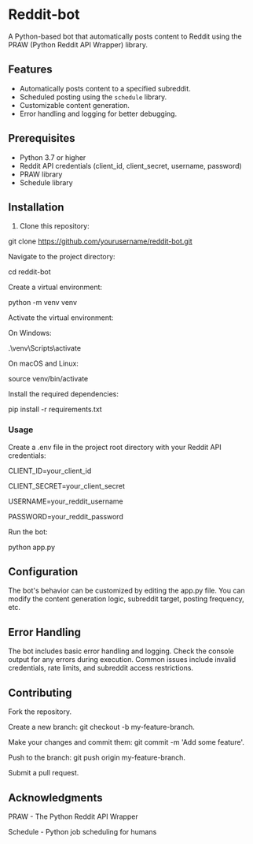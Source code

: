# Reddit-bot

A Python-based bot that automatically posts content to Reddit using the PRAW (Python Reddit API Wrapper) library.

## Features

- Automatically posts content to a specified subreddit.
- Scheduled posting using the `schedule` library.
- Customizable content generation.
- Error handling and logging for better debugging.

## Prerequisites

- Python 3.7 or higher
- Reddit API credentials (client_id, client_secret, username, password)
- PRAW library
- Schedule library

## Installation

1. Clone this repository:
   
git clone https://github.com/yourusername/reddit-bot.git

Navigate to the project directory:

cd reddit-bot

Create a virtual environment:

python -m venv venv

Activate the virtual environment:

On Windows:

.\venv\Scripts\activate

On macOS and Linux:

source venv/bin/activate

Install the required dependencies:

pip install -r requirements.txt

### Usage
Create a .env file in the project root directory with your Reddit API credentials:

CLIENT_ID=your_client_id

CLIENT_SECRET=your_client_secret

USERNAME=your_reddit_username

PASSWORD=your_reddit_password

Run the bot:

python app.py

## Configuration

The bot's behavior can be customized by editing the app.py file. You can modify the content generation logic, subreddit target, posting frequency, etc.

## Error Handling

The bot includes basic error handling and logging. Check the console output for any errors during execution. Common issues include invalid credentials, rate limits, and subreddit access restrictions.

## Contributing

Fork the repository.

Create a new branch: git checkout -b my-feature-branch.

Make your changes and commit them: git commit -m 'Add some feature'.

Push to the branch: git push origin my-feature-branch.

Submit a pull request.

## Acknowledgments

PRAW - The Python Reddit API Wrapper

Schedule - Python job scheduling for humans

